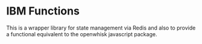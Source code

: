 # IBM Functions

This is a wrapper library for state management via Redis and also to provide a functional equivalent to the openwhisk javascript package.
